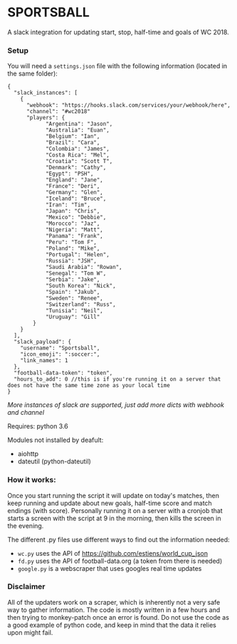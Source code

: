 # SPORTSBALL

A slack integration for updating start, stop, half-time and goals of WC 2018.


### Setup
You will need a `settings.json` file with the following information (located in the same folder):
```
{
  "slack_instances": [
    {
      "webhook": "https://hooks.slack.com/services/your/webhook/here",
      "channel": "#wc2018"
      "players": {
            "Argentina": "Jason",
            "Australia": "Euan",
            "Belgium": "Ian",
            "Brazil": "Cara",
            "Colombia": "James",
            "Costa Rica": "Mel",
            "Croatia": "Scott T",
            "Denmark": "Cathy",
            "Egypt": "PSH",
            "England": "Jane",
            "France": "Deri",
            "Germany": "Glen",
            "Iceland": "Bruce",
            "Iran": "Tim",
            "Japan": "Chris",
            "Mexico": "Debbie",
            "Morocco": "Jaz",
            "Nigeria": "Matt",
            "Panama": "Frank",
            "Peru": "Tom F",
            "Poland": "Mike",
            "Portugal": "Helen",
            "Russia": "JSH",
            "Saudi Arabia": "Rowan",
            "Senegal": "Tom W",
            "Serbia": "Jake",
            "South Korea": "Nick",
            "Spain": "Jakub",
            "Sweden": "Renee",
            "Switzerland": "Russ",
            "Tunisia": "Neil",
            "Uruguay": "Gill"
        }
    }
  ],
  "slack_payload": {
    "username": "Sportsball",
    "icon_emoji": ":soccer:",
    "link_names": 1
  },
  "football-data-token": "token",
  "hours_to_add": 0 //this is if you're running it on a server that does not have the same time zone as your local time
}
```
_More instances of slack are supported, just add more dicts with webhook and channel_

Requires: python 3.6

Modules not installed by deafult:
* aiohttp
* dateutil (python-dateutil)


### How it works:
Once you start running the script it will update on today's matches, then keep running and update about new goals, half-time score and match endings (with score).
Personally running it on a server with a cronjob that starts a screen with the script at 9 in the morning, then kills the screen in the evening.

The different .py files use different ways to find out the information needed:
* `wc.py` uses the API of https://github.com/estiens/world_cup_json
* `fd.py` uses the API of football-data.org (a token from there is needed)
* `google.py` is a webscraper that uses googles real time updates


### Disclaimer
All of the updaters work on a scraper, which is inherently not a very safe way to gather information.
The code is mostly written in a few hours and then trying to monkey-patch once an error is found.
Do not use the code as a good example of python code, and keep in mind that the data it relies upon might fail.
